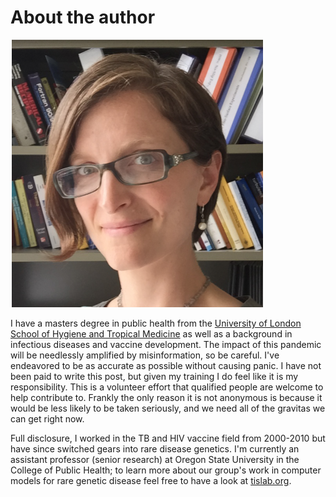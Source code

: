 # About the author

![Headshot of Julie McMurry](/images/en/Julie-McMurry.png)

I have a masters degree in public health from the [University of London School of Hygiene and Tropical Medicine](http://lshtm.ac.uk/) as well as a background in infectious diseases and vaccine development. The impact of this pandemic will be needlessly amplified by misinformation, so be careful. I've endeavored to be as accurate as possible without causing panic. I have not been paid to write this post, but given my training I do feel like it is my responsibility. This is a volunteer effort that qualified people are welcome to help contribute to. Frankly the only reason it is not anonymous is because it would be less likely to be taken seriously, and we need all of the gravitas we can get right now.

Full disclosure, I worked in the TB and HIV vaccine field from 2000-2010 but have since switched gears into rare disease genetics. I'm currently an assistant professor (senior research) at Oregon State University in the College of Public Health; to learn more about our group's work in computer models for rare genetic disease feel free to have a look at [tislab.org](http://tislab.org/).
